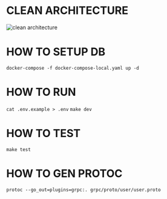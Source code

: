 # CLEAN ARCHITECTURE

![clean architecture](https://raw.githubusercontent.com/phungvandat/clean-architecture/dev/images/clean-arch.png)

# HOW TO SETUP DB
`docker-compose -f docker-compose-local.yaml up -d`

# HOW TO RUN
`cat .env.example > .env`
`make dev`

# HOW TO TEST
`make test`

# HOW TO GEN PROTOC
`protoc --go_out=plugins=grpc:. grpc/proto/user/user.proto`